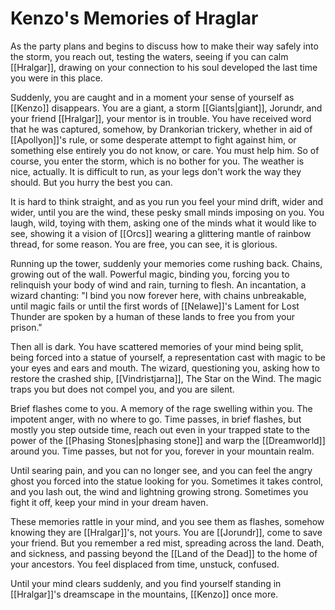 # Kenzo's Memories of Hraglar

As the party plans and begins to discuss how to make their way safely into the storm, you reach out, testing the waters, seeing if you can calm [[Hralgar]], drawing on your connection to his soul developed the last time you were in this place. 

Suddenly, you are caught and in a moment your sense of yourself as [[Kenzo]] disappears. You are a giant, a storm [[Giants|giant]], Jorundr, and your friend [[Hralgar]], your mentor is in trouble. You have received word that he was captured, somehow, by Drankorian trickery, whether in aid of [[Apollyon]]'s rule, or some desperate attempt to fight against him, or something else entirely you do not know, or care. You must help him. So of course, you enter the storm, which is no bother for you. The weather is nice, actually. It is difficult to run, as your legs don't work the way they should. But you hurry the best you can. 

It is hard to think straight, and as you run you feel your mind drift, wider and wider, until you are the wind, these pesky small minds imposing on you. You laugh, wild, toying with them, asking one of the minds what it would like to see, showing it a vision of [[Orcs]] wearing a glittering mantle of rainbow thread, for some reason. You are free, you can see, it is glorious. 

Running up the tower, suddenly your memories come rushing back. Chains, growing out of the wall. Powerful magic, binding you, forcing you to relinquish your body of wind and rain, turning to flesh. An incantation, a wizard chanting: "I bind you now forever here, with chains unbreakable, until magic fails or until the first words of [[Nelawe]]'s Lament for Lost Thunder are spoken by a human of these lands to free you from your prison."

Then all is dark. You have scattered memories of your mind being split, being forced into a statue of yourself, a representation cast with magic to be your eyes and ears and mouth. The wizard, questioning you, asking how to restore the crashed ship, [[Vindristjarna]], The Star on the Wind. The magic traps you but does not compel you, and you are silent. 

Brief flashes come to you. A memory of the rage swelling within you. The impotent anger, with no where to go. Time passes, in brief flashes, but mostly you step outside time, reach out even in your trapped state to the power of the [[Phasing Stones|phasing stone]] and warp the [[Dreamworld]] around you. Time passes, but not for you, forever in your mountain realm. 

Until searing pain, and you can no longer see, and you can feel the angry ghost you forced into the statue looking for you. Sometimes it takes control, and you lash out, the wind and lightning growing strong. Sometimes you fight it off, keep your mind in your dream haven. 

These memories rattle in your mind, and you see them as flashes, somehow knowing they are [[Hralgar]]'s, not yours. You are [[Jorundr]], come to save your friend. But you remember a red mist, spreading across the land. Death, and sickness, and passing beyond the [[Land of the Dead]] to the home of your ancestors. You feel displaced from time, unstuck, confused. 

Until your mind clears suddenly, and you find yourself standing in [[Hralgar]]'s dreamscape in the mountains, [[Kenzo]] once more. 



